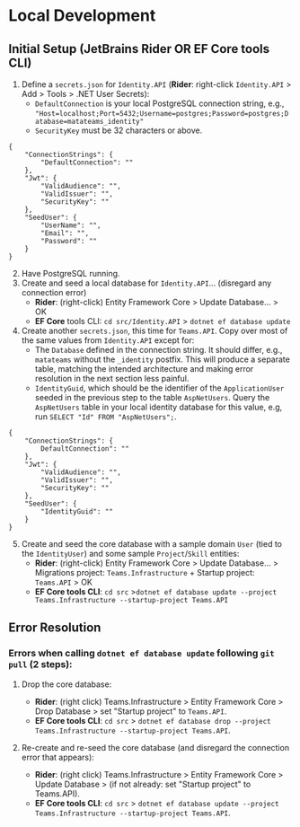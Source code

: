 # Local Development

## Initial Setup (JetBrains Rider OR EF Core tools CLI)

1. Define a `secrets.json` for `Identity.API` (**Rider**: right-click `Identity.API` > Add > Tools > .NET User Secrets):
   * `DefaultConnection` is your local PostgreSQL connection string, e.g., `"Host=localhost;Port=5432;Username=postgres;Password=postgres;Database=matateams_identity"`
   * `SecurityKey` must be 32 characters or above.

```
{
    "ConnectionStrings": {
        "DefaultConnection": ""
    },
    "Jwt": {
        "ValidAudience": "",
        "ValidIssuer": "",
        "SecurityKey": "" 
    },
    "SeedUser": {
        "UserName": "",
        "Email": "",
        "Password": ""
    }
}
```

2. Have PostgreSQL running.
3. Create and seed a local database for `Identity.API`... (disregard any connection error)
   * **Rider**: (right-click) Entity Framework Core > Update Database... > OK
   * **EF Core** tools CLI: `cd src/Identity.API` > `dotnet ef database update`
4. Create another `secrets.json`, this time for `Teams.API`. Copy over most of the same values from `Identity.API` except for:
   * The `Database` defined in the connection string. It should differ, e.g., `matateams` without the `_identity` postfix. This will produce a separate table, matching the intended architecture and making error resolution in the next section less painful.
   * `IdentityGuid`, which should be the identifier of the `ApplicationUser` seeded in the previous step to the table `AspNetUsers`. Query the `AspNetUsers` table in your local identity database for this value, e.g, run `SELECT "Id" FROM "AspNetUsers";`.

```
{
    "ConnectionStrings": {
        DefaultConnection": ""
    },
    "Jwt": {
        "ValidAudience": "",
        "ValidIssuer": "",
        "SecurityKey": ""
    },
    "SeedUser": {
        "IdentityGuid": ""
    }
}
```

5. Create and seed the core database with a sample domain `User` (tied to the `IdentityUser`) and some sample `Project`/`Skill` entities:
   * **Rider**: (right-click) Entity Framework Core > Update Database... > Migrations project: `Teams.Infrastructure` + Startup project: `Teams.API` > OK
   * **EF Core tools CLI**: `cd src` >`dotnet ef database update --project Teams.Infrastructure --startup-project Teams.API`

## Error Resolution

### Errors when calling `dotnet ef database update` following `git pull` (2 steps):

1. Drop the core database:
   * **Rider**: (right click) Teams.Infrastructure > Entity Framework Core > Drop Database > set "Startup project" to `Teams.API`.
   * **EF Core tools CLI**: `cd src` > `dotnet ef database drop --project Teams.Infrastructure --startup-project Teams.API`. 

2. Re-create and re-seed the core database (and disregard the connection error that appears):
   * **Rider**: (right click) Teams.Infrastructure > Entity Framework Core > Update Database > (if not already: set "Startup project" to Teams.API).
   * **EF Core tools CLI**: `cd src` > `dotnet ef database update --project Teams.Infrastructure --startup-project Teams.API`.  


